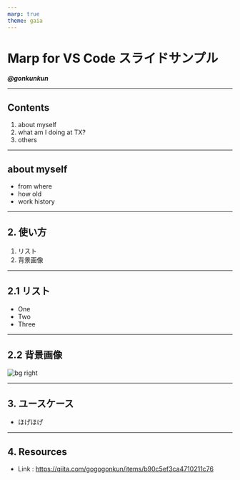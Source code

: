 ```yaml
---
marp: true
theme: gaia
---
```

<!-- $size: 16:9 -->
<!-- page_number: true -->
<!-- paginate: true -->

# Marp for VS Code スライドサンプル

***@gonkunkun***

--- 

## Contents

1. about myself
2. what am I doing at TX?
3. others

---

## about myself

- from where 
- how old
- work history

---

## 2. 使い方

1. リスト
2. 背景画像

---

## 2.1 リスト

- One
- Two
- Three

---

## 2.2 背景画像

![bg right](https://picsum.photos/720?image=29)

---

## 3. ユースケース

- ほげほげ


---
## 4. Resources

- Link : https://qiita.com/gogogonkun/items/b90c5ef3ca4710211c76

